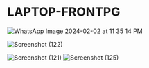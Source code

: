 # LAPTOP-FRONTPG



![WhatsApp Image 2024-02-02 at 11 35 14 PM](https://github.com/pranay2508/pranay2508.github.io/assets/56022492/aed58773-750b-4f94-834a-6c1059415a9a)






![Screenshot (122)](https://github.com/pranay2508/pranay2508.github.io/assets/56022492/a0fe51f5-a4ab-4405-9cef-7ece9769c11c)



![Screenshot (121)](https://github.com/pranay2508/pranay2508.github.io/assets/56022492/22c578a4-9b1b-4574-8f40-a60609e8545a)
![Screenshot (125)](https://github.com/pranay2508/LAPTOP-FRONTPG/assets/56022492/29afaaba-7df1-4ec8-af1c-7aee88a9dd1d)
